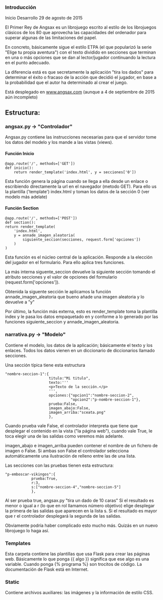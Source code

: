 ### Introducción

Inicio Desarrollo 29 de agosto de 2015

El Primer Rey de Angsax es un librojuego escrito al estilo de los librojuegos
clásicos de los 80 que aprovecha las capacidades del ordenador para superar
algunas de las limitaciones del papel.

En concreto, básicamente sigue el estilo ETPA (el que popularizó la serie
"Elige tu propia aventura") con el texto dividido en secciones que terminan
en una o más opciones que se dan al lector/jugador continuando la lectura en el
punto adecuado.

La diferencia está es que secretamente la aplicación "tira los dados" para
determinar el éxito o fracaso de la acción que decidió el jugador, en base a la
probabilidad que el autor ha determinado al crear el juego.

Está desplegado en www.angsax.com (aunque a 4 de septiembre de 2015 aún
incompleto)


## Estructura:


### angsax.py -> "Controlador"

Angsax.py contiene las instrucciones necesarias para que el servidor tome los
datos del modelo y los mande a las vistas (views).

#### Función Inicio

    @app.route('/', methods=['GET'])
    def inicio():
        return render_template('index.html', y = secciones['0'])

Esta función genera la página cuando se llega a ella desde un enlace o
escribiendo directamente la url en el navegador (metodo GET). Para ello
us la plantilla ('template') index.html y toman los datos de la sección 0 (ver
modelo más adelate)

#### Función Section

    @app.route('/', methods=['POST'])
    def section():
    return render_template(
        'index.html',
        y = annade_imagen_aleatoria(
            siguiente_seccion(secciones, request.form['opciones'])
        )
    )

Esta función es el núcleo central de la aplicación. Responde a la elección del
jugador en el formulario. Para ello aplica tres funciones.

La más interna siguente_seccion devuelve la siguiente sección tomando el
atributo secciones y el valor de opciones del formulario
(request.form['opciones']).

Obtenida la siguente sección le aplicamos la función annade_imagen_aleatoria que
bueno añade una imagen aleatoria y lo devuelve a "y"

Por último, la función más externa, esto es render_template toma la plantilla
index y le pasa los datos empaquetado en y conforme a lo generado por las
funciones siguiente_seccion y annade_imagen_aleatoria.

### narrativa.py -> "Modelo"

Contiene el modelo, los datos de la aplicación; básicamente el texto y los
enlaces. Todos los datos vienen en un diccionario de diccionarios llamado
secciones.

Una sección típica tiene esta estructura


    "nombre-seccion-1":{
    					titulo:"Mi titulo",
    					texto:'''
    					<p>Texto de la sección.</p>
    					''',
    					opciones:{"opcion1":"nombre-seccion-2",
    							  "opcion2":"p-nombre-seccion-1"},
    					prueba:False,
    					imagen_abajo:False,
        				imagen_arriba:"sceata.png"
        				},



Cuando prueba vale False, el controlador interpreta que tiene que desplegar
el contenido en la vista ("la página web"), cuando vale True, le toca elegir
una de las salidas como veremos más adelante.

imagen_abajo e imagen_arriba pueden contener el nombre de un fichero de imagen o
False. Si ambas son False el controlador selecciona automáticamente una
ilustración de relleno entre las de una lista.

Las secciones con las pruebas tienen esta estructura:

    "p-emboscar-vikingos":{
                prueba:True,
                r:3,
                s:["nombre-seccion-4","nombre-seccion-5"]
                },


Al ser prueba true, angsax.py "tira un dado de 10 caras" Si el resultado es
menor o igual a r (lo que en rol llamamos número objetivo) elige desplegar
la primera de las salidas que aparecen en la lista s. Si el resultado es mayor
que r el controlador desplegará la segunda de las salidas.

Obviamente podría haber complicado esto mucho más. Quizás en un nuevo librojuego
lo haga así.

### Templates

Esta carpeta contiene las plantillas que usa Flask para crear las páginas web.
Básicamente lo que ponga {{ algo }} significa que ese algo es una variable.
Cuando ponga {% programa %} son trocitos de código. La documentación de Flask
está en Internet.

### Static


Contiene archivos auxiliares: las imágenes y la información de estilo CSS.